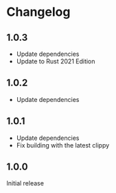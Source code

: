 # Changelog

## 1.0.3

- Update dependencies
- Update to Rust 2021 Edition

## 1.0.2

- Update dependencies

## 1.0.1

- Update dependencies
- Fix building with the latest clippy

## 1.0.0

Initial release

